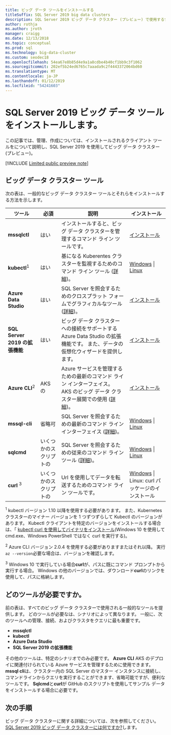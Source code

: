 ```yaml
---
title: ビッグ データ ツールをインストールする
titleSuffix: SQL Server 2019 big data clusters
description: SQL Server 2019 ビッグ データ クラスター (プレビュー) で使用するツールをインストールする方法について説明します。
author: rothja
ms.author: jroth
manager: craigg
ms.date: 12/13/2018
ms.topic: conceptual
ms.prod: sql
ms.technology: big-data-cluster
ms.custom: seodec18
ms.openlocfilehash: 54ea67e8b85d4e9a1a8cdbe4b40cf1bb9c3f1062
ms.sourcegitcommit: 202ef5b24ed6765c7aaada9c2f4443372064bd60
ms.translationtype: MT
ms.contentlocale: ja-JP
ms.lasthandoff: 01/12/2019
ms.locfileid: "54241603"
---
```

# <a name="install-sql-server-2019-big-data-tools"></a>SQL Server 2019 ビッグ データ ツールをインストールします。

この記事では、管理、作成については、インストールされるクライアント ツールをについて説明し、SQL Server 2019 を使用してビッグ データ クラスター (プレビュー)。

[!INCLUDE [Limited public preview note](../includes/big-data-cluster-preview-note.md)]

## <a name="big-data-cluster-tools"></a>ビッグ データ クラスター ツール

次の表は、一般的なビッグ データ クラスター ツールとそれらをインストールする方法を示します。

| ツール | 必須 | 説明 | インストール |
|---|---|---|---|
| **mssqlctl** | はい | インストールすると、ビッグ データ クラスターを管理するコマンド ライン ツールです。 | [インストール](deploy-install-mssqlctl.md) |
| **kubectl**<sup>1</sup> | はい | 基になる Kuberentes クラスターを監視するためのコマンド ライン ツール ([詳細](https://kubernetes.io/docs/tasks/tools/install-kubectl/))。 | [Windows](https://kubernetes.io/docs/tasks/tools/install-kubectl/#install-with-powershell-from-psgallery) \| [Linux](https://kubernetes.io/docs/tasks/tools/install-kubectl/#install-kubectl-binary-using-native-package-management) |
| **Azure Data Studio** | はい | SQL Server を照会するためのクロスプラット フォームでグラフィカルなツール ([詳細](https://docs.microsoft.com/sql/azure-data-studio/what-is?view=sql-server-ver15))。 | [インストール](../azure-data-studio/download.md) |
| **SQL Server 2019 の拡張機能** | はい | ビッグ データ クラスターへの接続をサポートする Azure Data Studio の拡張機能です。 また、データの仮想化ウィザードを提供します。 | [インストール](../azure-data-studio/sql-server-2019-extension.md) |
| **Azure CLI**<sup>2</sup> | AKS の | Azure サービスを管理するための最新のコマンド ライン インターフェイス。 AKS のビッグ データ クラスター展開での使用 ([詳細](https://docs.microsoft.com/cli/azure/?view=azure-cli-latest))。 | [インストール](https://docs.microsoft.com/cli/azure/install-azure-cli?view=azure-cli-latest) |
| **mssql-cli** | 省略可 | SQL Server を照会するための最新のコマンド ライン インターフェイス ([詳細](https://github.com/dbcli/mssql-cli/blob/master/README.rst))。 | [Windows](https://github.com/dbcli/mssql-cli/blob/master/doc/installation/windows.md) \| [Linux](https://github.com/dbcli/mssql-cli/blob/master/doc/installation/linux.md) |
| **sqlcmd** | いくつかのスクリプトの | SQL Server を照会するための従来のコマンド ライン ツール ([詳細](https://docs.microsoft.com/sql/tools/sqlcmd-utility?view=sql-server-ver15))。 | [Windows](https://www.microsoft.com/download/details.aspx?id=36433) \| [Linux](../linux/sql-server-linux-setup-tools.md) |
| **curl** <sup>3</sup> | いくつかのスクリプトの | Url を使用してデータを転送するためのコマンド ライン ツールです。 | [Windows](https://curl.haxx.se/windows/) \| Linux: curl パッケージのインストール |

<sup>1</sup> kubectl バージョン 1.10 以降を使用する必要があります。 また、Kubernetes クラスターのマイナー バージョンを 1 つずつずらして Kubectl のバージョンがあります。 Kubectl クライアントを特定のバージョンをインストールする場合は、「 [kubectl curl を使用してバイナリをインストール](https://kubernetes.io/docs/tasks/tools/install-kubectl/#install-kubectl-binary-using-curl)(Windows 10 を使用して cmd.exe、Windows PowerShell ではなく curl を実行する)。

<sup>2</sup> Azure CLI バージョン 2.0.4 を使用する必要がありますまたはそれ以降。 実行`az --version`必要な場合は、バージョンを確認します。

<sup>3</sup> Windows 10 で実行している場合**curl**が、パスに既にコマンド プロンプトから実行する場合。 Windows の他のバージョンでは、ダウンロード**curl**のリンクを使用して、パスに格納します。

## <a name="which-tools-are-required"></a>どのツールが必要ですか。

前の表は、すべてのビッグ データ クラスターで使用される一般的なツールを提供します。 どのツールが必要なは、シナリオによって異なります。 一般に、次のツールへの管理、接続、およびクラスタをクエリに最も重要です。

- **mssqlctl**
- **kubectl**
- **Azure Data Studio**
- **SQL Server 2019 の拡張機能**

その他のツールは、特定のシナリオでのみ必要です。 **Azure CLI** AKS のデプロイに関連付けられている Azure サービスを管理するために使用できます。 **mssql cli**は、クラスター内の SQL Server のマスター インスタンスに接続し、コマンドラインからクエリを実行することができます、省略可能ですが、便利なツールです。 **Sqlcmd**と**curl**が GitHub のスクリプトを使用してサンプル データをインストールする場合に必要です。

## <a name="next-steps"></a>次の手順

ビッグ データ クラスターに関する詳細については、次を参照してください。 [SQL Server 2019 ビッグ データ クラスターには何ですか?](big-data-cluster-overview.md)します。
